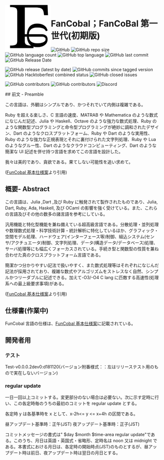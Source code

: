 <img src="./FunCobal_Language_Logo.svg" width="150em" style="float:left" />

# FanCobal；FanCoBal 第一世代(初期版)

![GitHub](https://img.shields.io/github/license/FunCobal-family/FunCobal?style=plastic&label=%E4%BD%BF%E7%94%A8%E8%A8%B1%E8%AB%BE%E6%9B%B8)
![GitHub repo size](https://img.shields.io/github/repo-size/FunCobal-family/FunCobal?label=%E3%83%AC%E3%83%9D%E3%82%B8%E3%83%88%E3%83%AA%E3%82%B5%E3%82%A4%E3%82%BA)
![GitHub language count](https://img.shields.io/github/languages/count/FunCobal-family/FunCobal?label=%E4%BD%BF%E7%94%A8%E8%A8%80%E8%AA%9E%E6%95%B0)
![GitHub top language](https://img.shields.io/github/languages/top/FunCobal-family/FunCobal?label=%E6%9C%80%E5%A4%9A%E4%BD%BF%E7%94%A8%E8%A8%80%E8%AA%9E)
![GitHub last commit](https://img.shields.io/github/last-commit/Funcobal-family/FunCobal?label=%E6%9C%80%E7%B5%82%E3%82%B3%E3%83%9F%E3%83%83%E3%83%88%E6%97%A5)
![GitHub Release Date](https://img.shields.io/github/release-date/FunCobal-family/FunCobal?label=%E6%9C%80%E7%B5%82%E3%83%AA%E3%83%AA%E3%83%BC%E3%82%B9%E6%97%A5)

![GitHub release (latest by date)](https://img.shields.io/github/v/release/FunCobal-family/FunCobal?style=plastic&label=%E6%9C%80%E7%B5%82%E3%83%AA%E3%83%AA%E3%83%BC%E3%82%B9)
![GitHub commits since tagged version](https://img.shields.io/github/commits-since/FunCobal-family/FunCobal/Test-v0.0.0.2dev0-d181120?label=%E6%9C%80%E7%B5%82%E3%83%AA%E3%83%AA%E3%83%BC%E3%82%B9%E3%81%8B%E3%82%89%E3%81%AE%E3%82%B3%E3%83%9F%E3%83%83%E3%83%88%E6%95%B0)
![GitHub Hacktoberfest combined status](https://img.shields.io/github/hacktoberfest/2020/FunCobal-family/Funcobal?label=Hacktoberfest%E6%A2%B1%E6%9D%9F%E6%B8%88%E3%82%B9%E3%83%86%E3%83%BC%E3%82%BF%E3%82%B9)
![GitHub closed issues](https://img.shields.io/github/issues-closed/FunCobal-family/FunCobal?label=closed+issue)

![GitHub contributors](https://img.shields.io/github/contributors/FunCobal-family/FunCobal?label=%E9%96%8B%E7%99%BA%E5%8F%82%E5%8A%A0%E8%80%85%E6%95%B0)
![GitHub contributors](https://img.shields.io/github/contributors-anon/FunCobal-family/FunCobal?label=%E9%96%8B%E7%99%BA%E5%8F%82%E5%8A%A0%E8%80%85%E6%95%B0%2F%E5%8C%BF%E5%90%8D%E5%90%AB%E3%82%80)
![Discord](https://img.shields.io/discord/729249179167358976?style=plastic&label=%E9%96%8B%E7%99%BA%E8%80%85Chat%28Discord%2F%E3%80%8C%E8%A8%80%E8%AA%9E%E3%81%AE%E6%B3%A2%E6%AD%A2%E5%A0%B4%E3%80%8D%E5%86%85%E3%80%8C%23%E4%BA%BA%E5%B7%A5%E8%A8%80%E8%AA%9E%E3%81%AE%E9%9B%86%E5%90%88%E5%A0%B4%E3%80%8D%29)

<p style="clear:both"></p>
## 前文 - Preamble

この言語は、外観はシンプルであり、かつそれでいて内側は複雑である。

Ruby を超える楽しさ、C 言語の速度、MATRAB や Mathematica のような数式になじんだ記述、Julia や Haskell、Octave のような強力な数式処理、Ruby のような関数型プログラミングと命令型プログラミングが絶妙に調和されたデザイン、Dart のようなクロスプラットフォーム、Ruby や Dart のような実用性、Ruby のような強力な正規表現とそれに裏付けられた文字列処理、Ruby や Lua のようなグルー性、Dart のようなクラウドコンピューティング、Dart のような簡潔な UI 記述を併せ持つ言語を求めてこの言語を設計した。

我々は美的であり、貪欲である。果てしない可能性を追い求めて。

([FunCobal 基本仕様案](./doc/FunCobal基本仕様案.md)より引用)

## 概要- Abstract

この言語は、Julia ,Dart ,及び Ruby に触発されて製作されたものであり、Julia, Dart, Ruby, Ada, Haskell, 及び OCaml の影響を強く受けている。また、これらの言語及びその他の数多の諸言語を参考にしている。

汎用機能と特化型機能を兼ね備えている超高級言語である。分散処理・並列処理や数理数式処理・科学技術計算・統計解析に特化しているほか、グラフィック・空間モデル処理、ハードウェア(インターフェース等)制御、組込システム(センサ/アクチュエータ)制御、文字列処理、データ(構造データ/データベース)処理、サーバ処理等にも幅広くフォーカスされている。手続き型と関数型の性質を兼ね合わせた真のクロスプラットフォーム言語である。

簡潔かつ分かりやすい記法で扱いやすく、また数式処理等はそれぞれになじんだ記法が採用されており、複雑な数式やアルゴリズムをストレスなく自然、シンプルかつリーダブルに記述できる。加えて-O3/-O4 C lang に匹敵する高速性(処理系への最上級要求事項)がある。

([FunCobal 基本仕様案](./doc/FunCobal基本仕様案.md)より引用)

## 仕様書(作業中)

FunCobal 言語の仕様は、[FunCobal 基本仕様案](./doc/FunCobal基本仕様案.md)に記載されている。

## 開発者用

### テスト

Test-v0.0.0.2dev0:d181120(バージョン附番様式：：左はリリーステスト用のもので実在しないバージョン)

### regular update

一日一回以上コミットする。変更部分のない場合は必要ない。次に示す定時に行い、この各定時毎のうちの最初のコミットを regular update とする。

各定時 y は各基準時を x として、x-2h<= y <= x+4h の区間である。

昼アップデート基準時：正午(JST)
夜アップデート基準時：正子(JST)

コミットメッセージの書式は"
$day $month \$time-area regular update"である。このうち、月日は英語・英国式・省略形、定時名は noon 又は midnight である。本書式における月日は、各定時の開始時点(JST)のものとするが、昼アップデート時は前日、夜アップデート時は翌日の月日とする。
